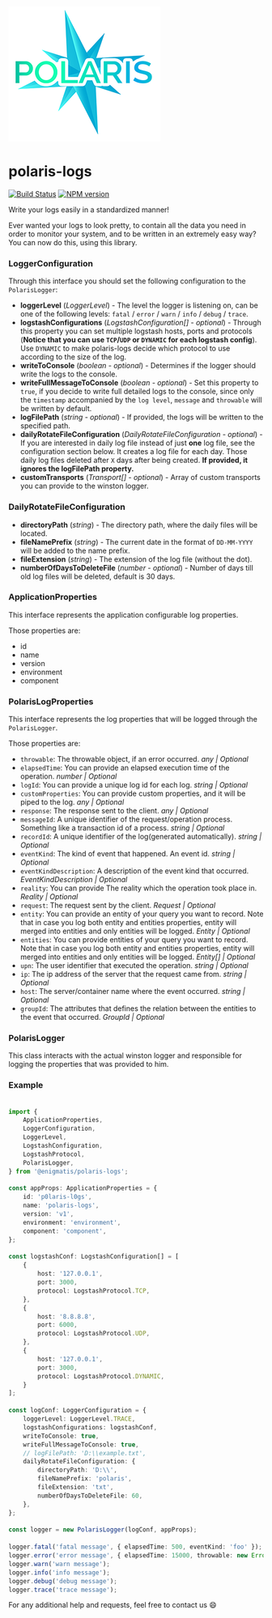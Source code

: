 ![Polaris-logo](static/img/polaris-sm.png)

# polaris-logs

[![Build Status](https://travis-ci.com/Enigmatis/polaris-logs.svg?branch=develop)](https://travis-ci.com/Enigmatis/polaris-logs)
[![NPM version](https://img.shields.io/npm/v/@enigmatis/polaris-logs.svg?style=flat-square)](https://www.npmjs.com/package/@enigmatis/polaris-logs)

Write your logs easily in a standardized manner!

Ever wanted your logs to look pretty, to contain all the data you need in order to monitor your system, and to be written in an extremely easy way? You can now do this, using this library.

### LoggerConfiguration

Through this interface you should set the following configuration to the `PolarisLogger`:

-   **loggerLevel** (_LoggerLevel_) - The level the logger is listening on, can be one of the following levels: `fatal` /
    `error` / `warn` / `info` / `debug` / `trace`.
-   **logstashConfigurations** (_LogstashConfiguration[] - optional_) - Through this property you can set multiple logstash
    hosts, ports and protocols (**Notice that you can use `TCP`/`UDP` or `DYNAMIC` for each logstash config**).
    Use `DYNAMIC` to make polaris-logs decide which protocol to use according to the size of the log.
-   **writeToConsole** (_boolean - optional_) - Determines if the logger should write the logs to the console.
-   **writeFullMessageToConsole** (_boolean - optional_) - Set this property to `true`, if you decide to write full
    detailed logs to the console, since only the `timestamp` accompanied by the `log level`, `message` and
    `throwable` will be written by default.
-   **logFilePath** (_string - optional_) - If provided, the logs will be written to the specified path.
-   **dailyRotateFileConfiguration** (_DailyRotateFileConfiguration - optional_) - If you are interested in daily log file
    instead of just **one** log file, see the configuration section below. It creates a log file for each day. Those daily
    log files deleted after `X` days after being created. **If provided, it ignores the logFilePath property.**
-   **customTransports** (_Transport[] - optional_) - Array of custom transports you can provide to the winston logger.

### DailyRotateFileConfiguration

-   **directoryPath** (_string_) - The directory path, where the daily files will be located.
-   **fileNamePrefix** (_string_) - The current date in the format of `DD-MM-YYYY` will be added to the name prefix.
-   **fileExtension** (_string_) - The extension of the log file (without the dot).
-   **numberOfDaysToDeleteFile** (_number - optional_) - Number of days till old log files will be deleted, default is 30
    days.

### ApplicationProperties

This interface represents the application configurable log properties.

Those properties are:

-   id
-   name
-   version
-   environment
-   component

### PolarisLogProperties

This interface represents the log properties that will be logged through the `PolarisLogger`.

Those properties are:
- `throwable`: The throwable object, if an error occurred. *any | Optional*
- `elapsedTime`: You can provide an elapsed execution time of the operation. *number | Optional*
- `logId`: You can provide a unique log id for each log. *string | Optional*
- `customProperties`: You can provide custom properties, and it will be piped to the log. *any | Optional*
- `response`: The response sent to the client. *any | Optional*
- `messageId`: A unique identifier of the request/operation process. Something like a transaction id of a process. *string | Optional*
- `recordId`: A unique identifier of the log(generated automatically). *string | Optional*
- `eventKind`: The kind of event that happened. An event id. *string | Optional*
- `eventKindDescription`: A description of the event kind that occurred. *EventKindDescription | Optional*
- `reality`: You can provide The reality which the operation took place in. *Reality | Optional*
- `request`: The request sent by the client. *Request | Optional*
- `entity`: You can provide an entity of your query you want to record. Note that in case you log both entity and entities properties, entity will merged into entities and only entities will be logged. *Entity | Optional*
- `entities`: You can provide entities of your query you want to record. Note that in case you log both entity and entities properties, entity will merged into entities and only entities will be logged. *Entity[] | Optional*
- `upn`: The user identifier that executed the operation. *string | Optional*
- `ip`: The ip address of the server that the request came from. *string | Optional*
- `host`: The server/container name where the event occurred. *string | Optional*
- `groupId`: The attributes that defines the relation between the entities to the event that occurred. *GroupId | Optional*

### PolarisLogger

This class interacts with the actual winston logger and responsible for logging the properties that was provided to him.

### Example

```TypeScript

import {
    ApplicationProperties,
    LoggerConfiguration,
    LoggerLevel,
    LogstashConfiguration,
    LogstashProtocol,
    PolarisLogger,
} from '@enigmatis/polaris-logs';

const appProps: ApplicationProperties = {
    id: 'p0laris-l0gs',
    name: 'polaris-logs',
    version: 'v1',
    environment: 'environment',
    component: 'component',
};

const logstashConf: LogstashConfiguration[] = [
    {
        host: '127.0.0.1',
        port: 3000,
        protocol: LogstashProtocol.TCP,
    },
    {
        host: '8.8.8.8',
        port: 6000,
        protocol: LogstashProtocol.UDP,
    },
    {
        host: '127.0.0.1',
        port: 3000,
        protocol: LogstashProtocol.DYNAMIC,
    }
];

const logConf: LoggerConfiguration = {
    loggerLevel: LoggerLevel.TRACE,
    logstashConfigurations: logstashConf,
    writeToConsole: true,
    writeFullMessageToConsole: true,
    // logFilePath: 'D:\\example.txt',
    dailyRotateFileConfiguration: {
        directoryPath: 'D:\\',
        fileNamePrefix: 'polaris',
        fileExtension: 'txt',
        numberOfDaysToDeleteFile: 60,
    },
};

const logger = new PolarisLogger(logConf, appProps);

logger.fatal('fatal message', { elapsedTime: 500, eventKind: 'foo' });
logger.error('error message', { elapsedTime: 15000, throwable: new Error('oops') });
logger.warn('warn message');
logger.info('info message');
logger.debug('debug message');
logger.trace('trace message');

```

For any additional help and requests, feel free to contact us :smile:
